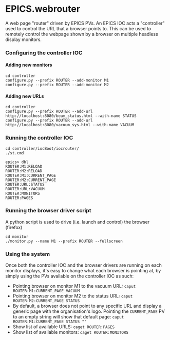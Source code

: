 # EPICS.webrouter
A web page "router" driven by EPICS PVs. An EPICS IOC acts a "controller" used to control the URL that a browser points to. This can be used to remotely control the webpage shown by a browser on multiple headless display monitors.

### Configuring the controller IOC

#### Adding new monitors
```
cd controller
configure.py --prefix ROUTER --add-monitor M1
configure.py --prefix ROUTER --add-monitor M2
```

#### Adding new URLs
```
cd controller
configure.py --prefix ROUTER --add-url http://localhost:8080/beam_status.html --with-name STATUS
configure.py --prefix ROUTER --add-url http://localhost:8080/vacuum_sys.html --with-name VACUUM
```

### Running the controller IOC

```
cd controller/iocBoot/iocrouter/
./st.cmd
```

```
epics> dbl
ROUTER:M1:RELOAD
ROUTER:M2:RELOAD
ROUTER:M1:CURRENT_PAGE
ROUTER:M2:CURRENT_PAGE
ROUTER:URL:STATUS
ROUTER:URL:VACUUM
ROUTER:MONITORS
ROUTER:PAGES
```

### Running the browser driver script

A python script is used to drive (i.e. launch and control) the browser (firefox)

```
cd monitor
./monitor.py --name M1 --prefix ROUTER --fullscreen
```

### Using the system

Once both the controller IOC and the browser drivers are running on each monitor displays, it's easy to change what each browser is pointing at, by simply using the PVs available on the controller IOC as such:

* Pointing browser on monitor M1 to the vacuum URL: ```caput ROUTER:M1:CURRENT_PAGE VACUUM```
* Pointing browser on monitor M2 to the status URL: ```caput ROUTER:M2:CURRENT_PAGE STATUS```
* By default, a browser does not point to any specific URL and display a generic page with the organisation's logo. Pointing the ```CURRENT_PAGE``` PV to an empty string will show that default page: ```caput ROUTER:M1:CURRENT_PAGE STATUS ""```
* Show list of available URLS: ```caget ROUTER:PAGES```
* Show list of available monitors: ```caget ROUTER:MONITORS```


